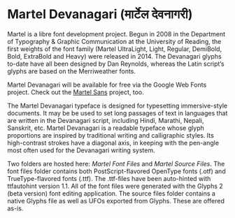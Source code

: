 Martel Devanagari (मार्टेल देवनागरी)
=============================

Martel is a libre font development project. Begun in 2008 in the Department of Typography & Graphic Communication at the University of Reading, the first weights of the font family (Martel UltraLight, Light, Regular, DemiBold, Bold, ExtraBold and Heavy) were released in 2014. The Devanagari glyphs to-date have all been designed by Dan Reynolds, whereas the Latin script’s glyphs are based on the Merriweather fonts.

Martel Devanagari will be available for free via the Google Web Fonts project. Check out the <a href="https://github.com/typeoff/martel_sans">Martel Sans</a> project, too.

The Martel Devanagari typeface is designed for typesetting immersive-style documents. It may be be used to set long passages of text in languages that are written in the Devanagari script, including Hindi, Marathi, Nepali, Sanskrit, etc. Martel Devanagari is a readable typeface whose glyph proportions are inspired by traditional writing and calligraphic styles. Its high-contrast strokes have a diagonal axis, in keeping with the pen-angle most often used for the Devanagari writing system.

Two folders are hosted here: <em>Martel Font Files</em> and <em>Martel Source Files</em>. The font files folder contains both PostScript-flavored OpenType fonts (.otf) and TrueType-flavored fonts (.ttf). The .ttf-files have been auto-hinted with ttfautohint version 1.1. All of the font files were generated with the Glyphs 2 (beta version) font editing application. The source files folder contains a native Glyphs file as well as UFOs exported from Glyphs. These are offered as-is.